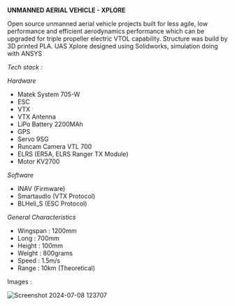 **UNMANNED AERIAL VEHICLE - XPLORE** <br>

Open source unmanned aerial vehicle projects built for less agile, low performance and efficient aerodynamics performance which can be upgraded for triple propeller electric VTOL capability. Structure was build by 3D printed PLA. UAS Xplore designed using Solidworks, simulation doing with ANSYS <br>

*Tech stack :*<br>

*Hardware*
- Matek System 705-W
- ESC
- VTX
- VTX Antenna
- LiPo Battery 2200MAh
- GPS
- Servo 9SG
- Runcam Camera VTL 700
- ELRS (ER5A, ELRS Ranger TX Module)
- Motor KV2700

*Software*
- INAV (Firmware)
- Smartaudio (VTX Protocol)
- BLHeli_S (ESC Protocol)

*General Characteristics*
- Wingspan : 1200mm
- Long : 700mm
- Height : 100mm
- Weight : 800grams
- Speed : 1.5m/s
- Range : 10km (Theoretical)

Images :

![Screenshot 2024-07-08 123707](https://github.com/kucingkuro/UAV-Xplore/assets/112769418/76d5f2be-bc8f-429d-8fac-6ab8ea2e946e)
